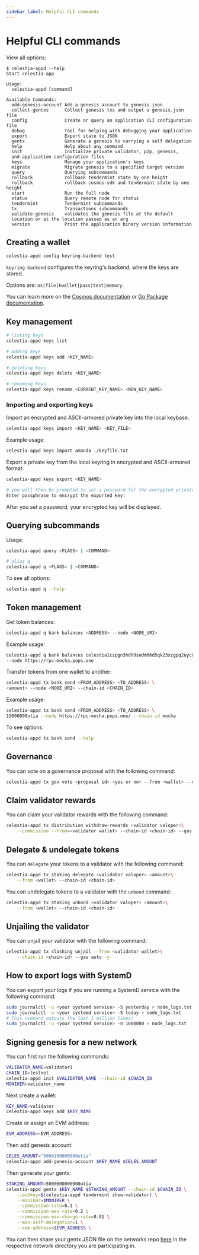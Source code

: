 ```yaml
---
sidebar_label: Helpful CLI commands
---
```


# Helpful CLI commands

View all options:

```console
$ celestia-appd --help
Start celestia-app

Usage:
  celestia-appd [command]

Available Commands:
  add-genesis-account Add a genesis account to genesis.json
  collect-gentxs      Collect genesis txs and output a genesis.json file
  config              Create or query an application CLI configuration file
  debug               Tool for helping with debugging your application
  export              Export state to JSON
  gentx               Generate a genesis tx carrying a self delegation
  help                Help about any command
  init                Initialize private validator, p2p, genesis, 
  and application configuration files
  keys                Manage your application's keys
  migrate             Migrate genesis to a specified target version
  query               Querying subcommands
  rollback            rollback tendermint state by one height
  rollback            rollback cosmos-sdk and tendermint state by one height
  start               Run the full node
  status              Query remote node for status
  tendermint          Tendermint subcommands
  tx                  Transactions subcommands
  validate-genesis    validates the genesis file at the default 
  location or at the location passed as an arg
  version             Print the application binary version information
```

## Creating a wallet

```sh
celestia-appd config keyring-backend test
```

`keyring-backend` configures the keyring's backend, where the keys are stored.

Options are: `os|file|kwallet|pass|test|memory`.

You can learn more on the [Cosmos documentation](https://docs.cosmos.network/main/run-node/keyring.html)
or [Go Package documentation](https://pkg.go.dev/github.com/cosmos/cosmos-sdk/crypto/keyring).

## Key management

```sh
# listing keys
celestia-appd keys list

# adding keys
celestia-appd keys add <KEY_NAME>

# deleting keys
celestia-appd keys delete <KEY_NAME>

# renaming keys
celestia-appd keys rename <CURRENT_KEY_NAME> <NEW_KEY_NAME>
```

### Importing and exporting keys

Import an encrypted and ASCII-armored private key into the local keybase.

```sh
celestia-appd keys import <KEY_NAME> <KEY_FILE>
```

Example usage:

```sh
celestia-appd keys import amanda ./keyfile.txt
```

Export a private key from the local keyring in encrypted and ASCII-armored format:

```sh
celestia-appd keys export <KEY_NAME>

# you will then be prompted to set a password for the encrypted private key:
Enter passphrase to encrypt the exported key:
```

After you set a password, your encrypted key will be displayed.

## Querying subcommands

Usage:

```sh
celestia-appd query <FLAGS> | <COMMAND>

# alias q
celestia-appd q <FLAGS> | <COMMAND>
```

To see all options:

```sh
celestia-appd q --help
```

## Token management

Get token balances:

```sh
celestia-appd q bank balances <ADDRESS> --node <NODE_URI>
```

Example usage:

```sh
celestia-appd q bank balances celestia1czpgn3hdh9sodm06d5qk23xzgpq2uyc8ggdqgw \
--node https://rpc-mocha.pops.one
```

Transfer tokens from one wallet to another:

```sh
celestia-appd tx bank send <FROM_ADDRESS> <TO_ADDRESS> \
<amount> --node <NODE_URI> --chain-id <CHAIN_ID>
```

Example usage:

```sh
celestia-appd tx bank send <FROM_ADDRESS> <TO_ADDRESS> \
19000000utia --node https://rpc-mocha.pops.one/ --chain-id mocha
```

To see options:

```sh
celestia-appd tx bank send --help
```

## Governance

You can vote on a governance proposal with
the following command:

```sh
celestia-appd tx gov vote <proposal id> <yes or no> --from <wallet> --chain-id <chain-id>
```

## Claim validator rewards

You can claim your validator rewards with
the following command:

```sh
celestia-appd tx distribution withdraw-rewards <validator valoper>\
    --commission --from=<validator wallet> --chain-id <chain-id> --gas auto -y
```

## Delegate & undelegate tokens

You can `delegate` your tokens to a validator
with the following command:

```sh
celestia-appd tx staking delegate <validator valoper> <amount>\
    --from <wallet> --chain-id <chain-id>
```

You can undelegate tokens to a validator
with the `unbond` command:

```sh
celestia-appd tx staking unbond <validator valoper> <amount>\
    --from <wallet> --chain-id <chain-id>
```

## Unjailing the validator

You can unjail your validator with the
following command:

```sh
celestia-appd tx slashing unjail --from <validator wallet>\
    --chain-id <chain-id> --gas auto -y
```

## How to export logs with SystemD

You can export your logs if you are running
a SystemD service with the following command:

```sh
sudo journalctl -u <your systemd service> -S yesterday > node_logs.txt
sudo journalctl -u <your systemd service> -S today > node_logs.txt
# This command outputs the last 1 million lines!
sudo journalctl -u <your systemd service> -n 1000000 > node_logs.txt
```

## Signing genesis for a new network

You can first run the following commands:

```sh
VALIDATOR_NAME=validator1
CHAIN_ID=testnet
celestia-appd init $VALIDATOR_NAME --chain-id $CHAIN_ID
MONIKER=validator_name
```

Next create a wallet:

```sh
KEY_NAME=validator
celestia-appd keys add $KEY_NAME
```

Create or assign an EVM address:

```sh
EVM_ADDRESS=<EVM_ADDRESS>
```

Then add genesis account:

```sh
CELES_AMOUNT="5000100000000utia"
celestia-appd add-genesis-account $KEY_NAME $CELES_AMOUNT
```

Then generate your gentx:

```sh
STAKING_AMOUNT=5000000000000utia
celestia-appd gentx $KEY_NAME $STAKING_AMOUNT --chain-id $CHAIN_ID \
    --pubkey=$(celestia-appd tendermint show-validator) \
    --moniker=$MONIKER \
    --commission-rate=0.1 \
    --commission-max-rate=0.2 \
    --commission-max-change-rate=0.01 \
    --min-self-delegation=1 \
    --evm-address=$EVM_ADDRESS \
```

You can then share your gentx JSON file on the networks
repo [here](https://github.com/celestiaorg/networks) in the respective
network directory you are participating in.
